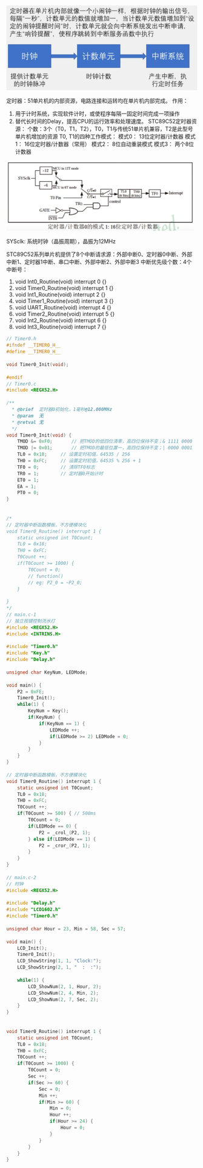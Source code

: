 ![](定时器.png)

定时器：51单片机的内部资源，电路连接和运转均在单片机内部完成。
作用：

1. 用于计时系统，实现软件计时，或使程序每隔一固定时间完成一项操作
2. 替代长时间的Delay，提高CPU的运行效率和处理速度。
STC89C52定时器资源：
    个数：3个（T0，T1，T2），T0，T1与传统51单片机兼容，T2是此型号单片机增加的资源
T0, T1的四种工作模式：
    模式0： 13位定时器/计数器
    模式1： 16位定时器/计数器（常用）
    模式2： 8位自动重装模式
    模式3： 两个8位计数器


![](定时器原理.png)


SYSclk: 系统时钟（晶振周期），晶振为12MHz

STC89C52系列单片机提供了8个中断请求源：外部中断0、定时器0中断、外部中断1、定时器1中断、串口中断、外部中断2、外部中断3
中断优先级个数：4个
中断号：
1. void Int0_Routine(void) interrupt 0 {}
2. void Timer0_Routine(void) interrupt 1 {}
3. void Int1_Routine(void) interrupt 2 {}
4. void Timer1_Routine(void) interrupt 3 {}
5. void UART_Routine(void) interrupt 4 {}
6. void Timer2_Routine(void) interrupt 5 {}
7. void Int2_Routine(void) interrupt 6 {}
8. void Int3_Routine(void) interrupt 7 {}

```C
// Timer0.h
#ifndef __TIMER0_H__
#define __TIMER0_H__

void Timer0_Init(void);

#endif
// Timer0.c
#include <REGX52.H>

/**
  *	@brief	定时器0初始化，1毫秒@12.000MHz
  *	@param	无
  *	@retval	无
  */
void Timer0_Init(void) {
	TMOD &= 0xF0;		// 把TMOD的低四位清零，高四位保持不变；& 1111 0000
	TMOD |= 0x01;		// 把TMOD的最低位置一，高四位保持不变；| 0000 0001
	TL0 = 0x18;		// 设置定时初值，64535 / 256
	TH0 = 0xFC;		// 设置定时初值，64535 % 256 + 1
	TF0 = 0;		// 清除TF0标志
	TR0 = 1;		// 定时器0开始计时
	ET0 = 1;
	EA = 1;
	PT0 = 0;
}


/*
// 定时器中断函数模板，不方便模块化
void Timer0_Routine() interrupt 1 { 
	static unsigned int T0Count;
	TL0 = 0x18;
	TH0 = 0xFC;
	T0Count ++;
	if(T0Count >= 1000) {
		T0Count = 0;
		// function()
		// eg: P2_0 = ~P2_0;
	}
	
}
*/
// main.c-1
// 独立按键控制流水灯
#include <REGX52.H>
#include <INTRINS.H>

#include "Timer0.h"
#include "Key.h"
#include "Delay.h"

unsigned char KeyNum, LEDMode;

void main() {
	P2 = 0xFE;
	Timer0_Init();
	while(1) {
		KeyNum = Key();
		if(KeyNum) {
			if(KeyNum == 1) {
				LEDMode ++;
				if(LEDMode >= 2) LEDMode = 0;
			}
		}
	}
}

// 定时器中断函数模板，不方便模块化
void Timer0_Routine() interrupt 1 { 
	static unsigned int T0Count;
	TL0 = 0x18;
	TH0 = 0xFC;
	T0Count ++;
	if(T0Count >= 500) { // 500ms
		T0Count = 0;
		if(LEDMode == 0) {
			P2 = _crol_(P2, 1);
		} else if(LEDMode == 1) {
			P2 = _cror_(P2, 1);
		}
	}
}

// main.c-2
// 时钟
#include <REGX52.H>

#include "Delay.h"
#include "LCD1602.h"
#include "Timer0.h"

unsigned char Hour = 23, Min = 58, Sec = 57;

void main() {
	LCD_Init();
	Timer0_Init();
	LCD_ShowString(1, 1, "Clock:");
	LCD_ShowString(2, 1, "  :  :");

	while(1) {
		LCD_ShowNum(2, 1, Hour, 2);
		LCD_ShowNum(2, 4, Min, 2);
		LCD_ShowNum(2, 7, Sec, 2);
	}
}


void Timer0_Routine() interrupt 1 { 
	static unsigned int T0Count;
	TL0 = 0x18;
	TH0 = 0xFC;
	T0Count ++;
	if(T0Count >= 1000) {
		T0Count = 0;
		Sec ++;
		if(Sec >= 60) {
			Sec = 0;
			Min ++;
			if(Min >= 60) {
				Min = 0;
				Hour ++;
				if(Hour >= 24) {
					Hour = 0;
				}
			}
		}		
	}
}
```